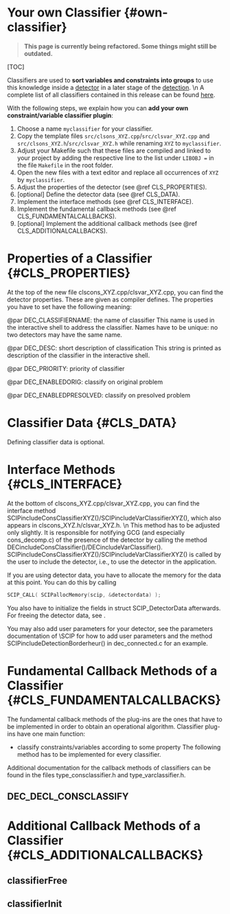 # Your own Classifier {#own-classifier}
> **This page is currently being refactored. Some things might still be outdated.**

[TOC]

Classifiers are used to **sort variables and constraints into groups** to use this knowledge
inside a [detector](#detectors) in a later stage of the [detection](#detection-process).
\n
A complete list of all classifiers contained in this release can be found [here](#classifiers).

With the following steps, we explain how you can **add your own constraint/variable classifier plugin**:
1. Choose a name `myclassifier` for your classifier.
2. Copy the template files `src/clsons_XYZ.cpp`/`src/clsvar_XYZ.cpp` and `src/clsons_XYZ.h`/`src/clsvar_XYZ.h`
   while renaming `XYZ` to `myclassifier`.
3. Adjust your Makefile such that these files are compiled and linked to your project by adding the respective line
   to the list under `LIBOBJ =` in the file `Makefile` in the root folder.
4. Open the new files with a text editor and replace all occurrences of `XYZ` by `myclassifier`.
5. Adjust the properties of the detector (see @ref CLS_PROPERTIES).
6. [optional] Define the detector data (see @ref CLS_DATA).
7. Implement the interface methods (see @ref CLS_INTERFACE).
8. Implement the fundamental callback methods (see @ref CLS_FUNDAMENTALCALLBACKS).
9. [optional] Implement the additional callback methods (see @ref CLS_ADDITIONALCALLBACKS).


# Properties of a Classifier {#CLS_PROPERTIES}

At the top of the new file clscons_XYZ.cpp/clsvar_XYZ.cpp, you can find the detector properties.
These are given as compiler defines.
The properties you have to set have the following meaning:

@par DEC_CLASSIFIERNAME: the name of classifier
This name is used in the interactive shell to address the classifier. Names have to be unique: no two detectors may have the same name.

@par DEC_DESC: short description of classification
This string is printed as description of the classifier in the interactive shell.

@par DEC_PRIORITY: priority of classifier

@par DEC_ENABLEDORIG: classify on original problem

@par DEC_ENABLEDPRESOLVED: classify on presolved problem

# Classifier Data {#CLS_DATA}

Defining classifier data is optional.

# Interface Methods {#CLS_INTERFACE}
At the bottom of clscons_XYZ.cpp/clsvar_XYZ.cpp, you can find the interface method SCIPincludeConsClassifierXYZ()/SCIPincludeVarClassifierXYZ(),
which also appears in clscons_XYZ.h/clsvar_XYZ.h.
\n
This method has to be adjusted only slightly.
It is responsible for notifying GCG (and especially cons_decomp.c) of the presence of the detector by calling the method
DECincludeConsClassifier()/DECincludeVarClassifier().
SCIPincludeConsClassifierXYZ()/SCIPincludeVarClassifierXYZ() is called by the user to include the detector,
i.e., to use the detector in the application.

If you are using detector data, you have to allocate the memory for the data at this point.
You can do this by calling
```C
SCIP_CALL( SCIPallocMemory(scip, &detectordata) );
```
You also have to initialize the fields in struct SCIP_DetectorData afterwards. For freeing the
detector data, see .

You may also add user parameters for your detector, see the parameters documentation of \SCIP for how to add user parameters and
the method SCIPincludeDetectionBorderheur() in dec_connected.c for an example.


# Fundamental Callback Methods of a Classifier {#CLS_FUNDAMENTALCALLBACKS}
The fundamental callback methods of the plug-ins are the ones that have to be implemented in order to obtain
an operational algorithm. Classifier plug-ins have one main function:
 * classify constraints/variables according to some property
The following method has to be implemented for every classifier.

Additional documentation for the callback methods of classifiers can be found in the
files type_consclassifier.h and type_varclassifier.h.
## DEC_DECL_CONSCLASSIFY


# Additional Callback Methods of a Classifier {#CLS_ADDITIONALCALLBACKS}

## classifierFree
## classifierInit
